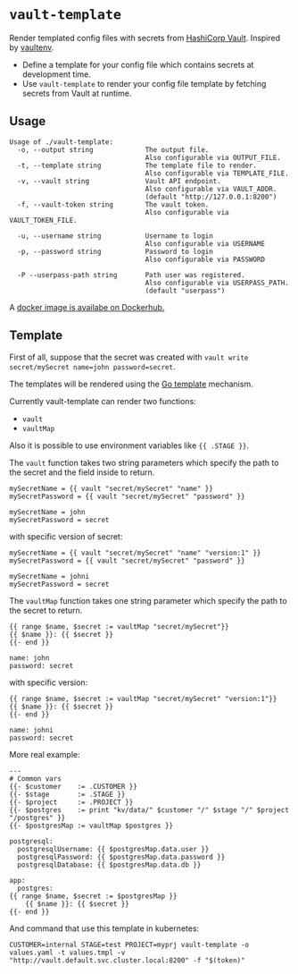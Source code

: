 # `vault-template`

Render templated config files with secrets from [HashiCorp Vault](https://www.vaultproject.io/). Inspired by [vaultenv](https://github.com/channable/vaultenv).

* Define a template for your config file which contains secrets at development time.
* Use `vault-template` to render your config file template by fetching secrets from Vault at runtime.

## Usage

```text
Usage of ./vault-template:
  -o, --output string             The output file.
                                  Also configurable via OUTPUT_FILE.
  -t, --template string           The template file to render.
                                  Also configurable via TEMPLATE_FILE.
  -v, --vault string              Vault API endpoint.
                                  Also configurable via VAULT_ADDR.
                                  (default "http://127.0.0.1:8200")
  -f, --vault-token string        The vault token.
                                  Also configurable via VAULT_TOKEN_FILE.
  
  -u, --username string           Username to login
                                  Also configurable via USERNAME
  -p, --password string           Password to login
                                  Also configurable via PASSWORD

  -P --userpass-path string       Path user was registered. 
                                  Also configurable via USERPASS_PATH.
                                  (default "userpass")
```

A [docker image is availabe on Dockerhub.](https://hub.docker.com/r/rplan/vault-template)

## Template

First of all, suppose that the secret was created with `vault write secret/mySecret name=john password=secret`.

The templates will be rendered using the [Go template](https://golang.org/pkg/text/template/) mechanism.

Currently vault-template can render two functions:
- `vault`
- `vaultMap`

Also it is possible to use environment variables like `{{ .STAGE }}`.

The `vault` function takes two string parameters which specify the path to the secret and the field inside to return.

```gotemplate
mySecretName = {{ vault "secret/mySecret" "name" }}
mySecretPassword = {{ vault "secret/mySecret" "password" }}
```

```text
mySecretName = john
mySecretPassword = secret
```

with specific version of secret:

```gotemplate
mySecretName = {{ vault "secret/mySecret" "name" "version:1" }}
mySecretPassword = {{ vault "secret/mySecret" "password" }}
```

```text
mySecretName = johni
mySecretPassword = secret
```


The `vaultMap` function takes one string parameter which specify the path to the secret to return.

```gotemplate
{{ range $name, $secret := vaultMap "secret/mySecret"}}
{{ $name }}: {{ $secret }}
{{- end }}
```

```text
name: john
password: secret
```

with specific version:
```gotemplate
{{ range $name, $secret := vaultMap "secret/mySecret" "version:1"}}
{{ $name }}: {{ $secret }}
{{- end }}
```

```text
name: johni
password: secret
```

More real example:

```gotemplate
---
# Common vars
{{- $customer    := .CUSTOMER }}
{{- $stage       := .STAGE }}
{{- $project     := .PROJECT }}
{{- $postgres    := print "kv/data/" $customer "/" $stage "/" $project "/postgres" }}
{{- $postgresMap := vaultMap $postgres }}

postgresql:
  postgresqlUsername: {{ $postgresMap.data.user }}
  postgresqlPassword: {{ $postgresMap.data.password }}
  postgresqlDatabase: {{ $postgresMap.data.db }}

app:
  postgres:
{{ range $name, $secret := $postgresMap }}
    {{ $name }}: {{ $secret }}
{{- end }}
```

And command that use this template in kubernetes:
```
CUSTOMER=internal STAGE=test PROJECT=myprj vault-template -o values.yaml -t values.tmpl -v "http://vault.default.svc.cluster.local:8200" -f "$(token)"
```
